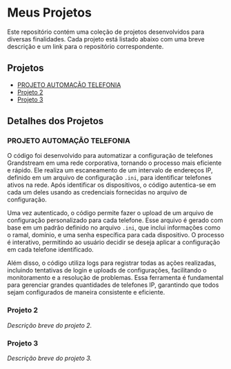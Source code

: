 # Meus Projetos

Este repositório contém uma coleção de projetos desenvolvidos para diversas finalidades. Cada projeto está listado abaixo com uma breve descrição e um link para o repositório correspondente.

## Projetos

- [PROJETO AUTOMAÇÃO TELEFONIA](#GGNET/telefonia/)
- [Projeto 2](#projeto-2)
- [Projeto 3](#projeto-3)

## Detalhes dos Projetos

### PROJETO AUTOMAÇÃO TELEFONIA

O código foi desenvolvido para automatizar a configuração de telefones Grandstream em uma rede corporativa, tornando o processo mais eficiente e rápido. Ele realiza um escaneamento de um intervalo de endereços IP, definido em um arquivo de configuração `.ini`, para identificar telefones ativos na rede. Após identificar os dispositivos, o código autentica-se em cada um deles usando as credenciais fornecidas no arquivo de configuração.

Uma vez autenticado, o código permite fazer o upload de um arquivo de configuração personalizado para cada telefone. Esse arquivo é gerado com base em um padrão definido no arquivo `.ini`, que inclui informações como o ramal, domínio, e uma senha específica para cada dispositivo. O processo é interativo, permitindo ao usuário decidir se deseja aplicar a configuração em cada telefone identificado.

Além disso, o código utiliza logs para registrar todas as ações realizadas, incluindo tentativas de login e uploads de configurações, facilitando o monitoramento e a resolução de problemas. Essa ferramenta é fundamental para gerenciar grandes quantidades de telefones IP, garantindo que todos sejam configurados de maneira consistente e eficiente.

### Projeto 2

*Descrição breve do projeto 2.*

### Projeto 3

*Descrição breve do projeto 3.*
